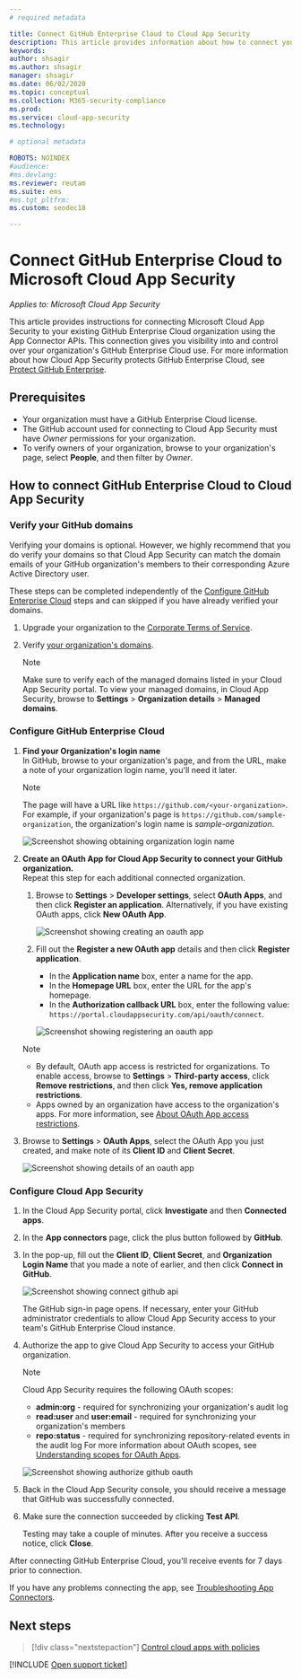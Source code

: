 ```yaml
---
# required metadata

title: Connect GitHub Enterprise Cloud to Cloud App Security
description: This article provides information about how to connect your GitHub Enterprise Cloud app to Cloud App Security using the API connector  for visibility and control over use.
keywords:
author: shsagir
ms.author: shsagir
manager: shsagir
ms.date: 06/02/2020
ms.topic: conceptual
ms.collection: M365-security-compliance
ms.prod:
ms.service: cloud-app-security
ms.technology:

# optional metadata

ROBOTS: NOINDEX
#audience:
#ms.devlang:
ms.reviewer: reutam
ms.suite: ems
#ms.tgt_pltfrm:
ms.custom: seodec18

---
```

# Connect GitHub Enterprise Cloud to Microsoft Cloud App Security

*Applies to: Microsoft Cloud App Security*

This article provides instructions for connecting Microsoft Cloud App Security to your existing GitHub Enterprise Cloud organization using the App Connector APIs. This connection gives you visibility into and control over your organization's GitHub Enterprise Cloud use. For more information about how Cloud App Security protects GitHub Enterprise Cloud, see [Protect GitHub Enterprise](protect-github.md).

## Prerequisites

- Your organization must have a GitHub Enterprise Cloud license.
- The GitHub account used for connecting to Cloud App Security must have *Owner* permissions for your organization.
- To verify owners of your organization, browse to your organization's page, select **People**, and then filter by *Owner*.

## How to connect GitHub Enterprise Cloud to Cloud App Security

### Verify your GitHub domains

Verifying your domains is optional. However, we highly recommend that you do verify your domains so that Cloud App Security can match the domain emails of your GitHub organization's members to their corresponding Azure Active Directory user.

These steps can be completed independently of the [Configure GitHub Enterprise Cloud](#configure-github-enterprise-cloud) steps and can skipped if you have already verified your domains.

1. Upgrade your organization to the [Corporate Terms of Service](https://help.github.com/en/github/setting-up-and-managing-organizations-and-teams/upgrading-to-the-corporate-terms-of-service).
1. Verify [your organization's domains](https://help.github.com/en/github/setting-up-and-managing-organizations-and-teams/verifying-your-organizations-domain).

    > [!NOTE]
    > Make sure to verify each of the managed domains listed in your Cloud App Security portal. To view your managed domains, in Cloud App Security, browse to **Settings** > **Organization details** > **Managed domains**.

### Configure GitHub Enterprise Cloud

1. **Find your Organization's login name**  
In GitHub, browse to your organization's page, and from the URL, make a note of your organization login name, you'll need it later.

    > [!NOTE]
    > The page will have a URL like `https://github.com/<your-organization>`. For example, if your organization's page is `https://github.com/sample-organization`, the organization's login name is *sample-organization*.

    ![Screenshot showing obtaining organization login name](media/connect-github-org-login-name.png)

1. **Create an OAuth App for Cloud App Security to connect your GitHub organization.**  
Repeat this step for each additional connected organization.

    1. Browse to **Settings** > **Developer settings**, select  **OAuth Apps**, and then click **Register an application**. Alternatively, if you have existing OAuth apps, click **New OAuth App**.

        ![Screenshot showing creating an oauth app](media/connect-github-create-oauth-app.png)

    1. Fill out the **Register a new OAuth app** details and then click **Register application**.
        - In the **Application name** box, enter a name for the app.
        - In the **Homepage URL** box, enter the URL for the app's homepage.
        - In the **Authorization callback URL** box, enter the following value: `https://portal.cloudappsecurity.com/api/oauth/connect`.

        ![Screenshot showing registering an oauth app](media/connect-github-register-oauth-app.png)

    > [!NOTE]
    >
    > - By default, OAuth app access is restricted for organizations. To enable access, browse to **Settings** > **Third-party access**, click **Remove restrictions**, and then click **Yes, remove application restrictions**.
    > - Apps owned by an organization have access to the organization's apps. For more information, see [About OAuth App access restrictions](https://help.github.com/en/github/setting-up-and-managing-organizations-and-teams/about-oauth-app-access-restrictions).

1. Browse to **Settings** > **OAuth Apps**, select the OAuth App you just created, and make note of its **Client ID** and **Client Secret**.

    ![Screenshot showing details of an oauth app](media/connect-github-oauth-app-details.png)

### Configure Cloud App Security

1. In the Cloud App Security portal, click **Investigate** and then **Connected apps**.

1. In the **App connectors** page, click the plus button followed by **GitHub**.

1. In the pop-up, fill out the **Client ID**, **Client Secret**, and **Organization Login Name** that you made a note of earlier, and then click **Connect in GitHub**.

    ![Screenshot showing connect github api](media/connect-github-connect-app.png)

    The GitHub sign-in page opens. If necessary, enter your GitHub administrator credentials to allow Cloud App Security access to your team's GitHub Enterprise Cloud instance.

1. Authorize the app to give Cloud App Security to access your GitHub organization.

    > [!NOTE]
    > Cloud App Security requires the following OAuth scopes:
    >
    > - **admin:org** - required for synchronizing your organization's audit log
    > - **read:user** and **user:email** - required for synchronizing your organization's members
    > - **repo:status** - required for synchronizing repository-related events in the audit log
    > For more information about OAuth scopes, see [Understanding scopes for OAuth Apps](https://developer.github.com/apps/building-oauth-apps/understanding-scopes-for-oauth-apps/).

    ![Screenshot showing authorize github oauth](media/connect-github-authorize-app.png)

1. Back in the Cloud App Security console, you should receive a message that GitHub was successfully connected.

1. Make sure the connection succeeded by clicking **Test API**.

    Testing may take a couple of minutes. After you receive a success notice, click **Close**.

After connecting GitHub Enterprise Cloud, you'll receive events for 7 days prior to connection.

If you have any problems connecting the app, see [Troubleshooting App Connectors](troubleshooting-api-connectors-using-error-messages.md).

## Next steps

> [!div class="nextstepaction"]
> [Control cloud apps with policies](control-cloud-apps-with-policies.md)

[!INCLUDE [Open support ticket](includes/support.md)]
